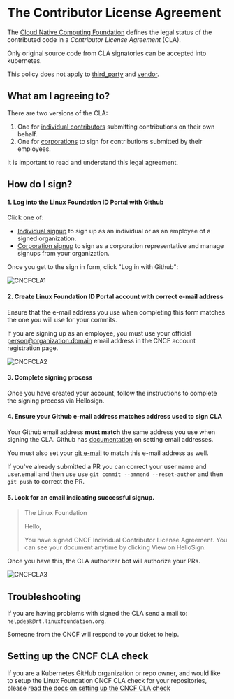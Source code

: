 # The Contributor License Agreement

The [Cloud Native Computing Foundation](https://www.cncf.io/community) defines
the legal status of the contributed code in a _Contributor License Agreement_
(CLA).

Only original source code from CLA signatories can be accepted into kubernetes.

This policy does not apply to [third_party](https://git.k8s.io/kubernetes/third_party)
and [vendor](https://git.k8s.io/kubernetes/vendor).

## What am I agreeing to?

There are two versions of the CLA:

1. One for [individual contributors](https://github.com/cncf/cla/blob/master/individual-cla.pdf)
submitting contributions on their own behalf.
1. One for [corporations](https://github.com/cncf/cla/blob/master/corporate-cla.pdf)
to sign for contributions submitted by their employees.

It is important to read and understand this legal agreement.

## How do I sign?

#### 1. Log into the Linux Foundation ID Portal with Github

Click one of:
  * [Individual signup](https://identity.linuxfoundation.org/projects/cncf) to
  sign up as an individual or as an employee of a signed organization.
  * [Corporation signup](https://identity.linuxfoundation.org/node/285/organization-signup)
  to sign as a corporation representative and manage signups from your organization.

Once you get to the sign in form, click "Log in with Github":

![CNCFCLA1](http://i.imgur.com/tEk2x3j.png)

#### 2. Create Linux Foundation ID Portal account with correct e-mail address

Ensure that the e-mail address you use when completing this form matches the one
you will use for your commits.

If you are signing up as an employee, you must use your official
person@organization.domain email address in the CNCF account registration page.

![CNCFCLA2](http://i.imgur.com/t3WAtrz.png)

#### 3. Complete signing process

Once you have created your account, follow the instructions to complete the
signing process via Hellosign.

#### 4. Ensure your Github e-mail address matches address used to sign CLA

Your Github email address __must match__ the same address you use when signing
the CLA. Github has [documentation](https://help.github.com/articles/setting-your-commit-email-address-on-github/)
on setting email addresses.

You must also set your [git e-mail](https://help.github.com/articles/setting-your-email-in-git)
to match this e-mail address as well.

If you've already submitted a PR you can correct your user.name and user.email
and then use use `git commit --ammend --reset-author` and then `git push` to
correct the PR.

#### 5. Look for an email indicating successful signup.

> The Linux Foundation
>
> Hello,
>
> You have signed CNCF Individual Contributor License Agreement.
> You can see your document anytime by clicking View on HelloSign.
>

Once you have this, the CLA authorizer bot will authorize your PRs.

![CNCFCLA3](http://i.imgur.com/C5ZsNN6.png)

## Troubleshooting

If you are having problems with signed the CLA send a mail to: `helpdesk@rt.linuxfoundation.org`.

Someone from the CNCF will respond to your ticket to help.

## Setting up the CNCF CLA check

If you are a Kubernetes GitHub organization or repo owner, and would like to setup
the Linux Foundation CNCF CLA check for your repositories, please 
[read the docs on setting up the CNCF CLA check](/setting-up-cla-check.md)
